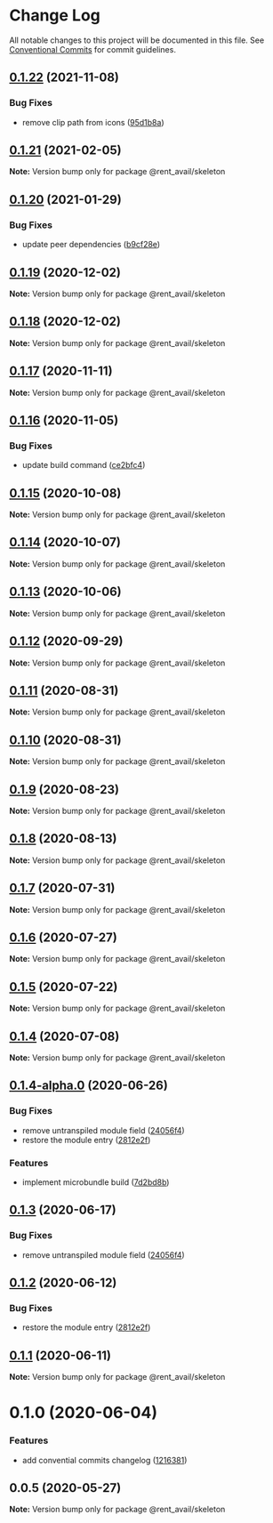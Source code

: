 # Change Log

All notable changes to this project will be documented in this file.
See [Conventional Commits](https://conventionalcommits.org) for commit guidelines.

## [0.1.22](https://github.com/rentalutions/elements/compare/@rent_avail/skeleton@0.1.21...@rent_avail/skeleton@0.1.22) (2021-11-08)


### Bug Fixes

* remove clip path from icons ([95d1b8a](https://github.com/rentalutions/elements/commit/95d1b8a2921de6b19ccd69c0a2be03bb5fd03b69))





## [0.1.21](https://github.com/rentalutions/elements/compare/@rent_avail/skeleton@0.1.20...@rent_avail/skeleton@0.1.21) (2021-02-05)

**Note:** Version bump only for package @rent_avail/skeleton





## [0.1.20](https://github.com/rentalutions/elements/compare/@rent_avail/skeleton@0.1.19...@rent_avail/skeleton@0.1.20) (2021-01-29)


### Bug Fixes

* update peer dependencies ([b9cf28e](https://github.com/rentalutions/elements/commit/b9cf28ea6daf7bcb028775cdcc12f1ac2a45280b))





## [0.1.19](https://github.com/rentalutions/elements/compare/@rent_avail/skeleton@0.1.18...@rent_avail/skeleton@0.1.19) (2020-12-02)

**Note:** Version bump only for package @rent_avail/skeleton





## [0.1.18](https://github.com/rentalutions/elements/compare/@rent_avail/skeleton@0.1.17...@rent_avail/skeleton@0.1.18) (2020-12-02)

**Note:** Version bump only for package @rent_avail/skeleton





## [0.1.17](https://github.com/rentalutions/elements/compare/@rent_avail/skeleton@0.1.16...@rent_avail/skeleton@0.1.17) (2020-11-11)

**Note:** Version bump only for package @rent_avail/skeleton





## [0.1.16](https://github.com/rentalutions/elements/compare/@rent_avail/skeleton@0.1.15...@rent_avail/skeleton@0.1.16) (2020-11-05)


### Bug Fixes

* update build command ([ce2bfc4](https://github.com/rentalutions/elements/commit/ce2bfc47d722b40d87bbad7806b727cc29e9712a))





## [0.1.15](https://github.com/rentalutions/elements/compare/@rent_avail/skeleton@0.1.14...@rent_avail/skeleton@0.1.15) (2020-10-08)

**Note:** Version bump only for package @rent_avail/skeleton





## [0.1.14](https://github.com/rentalutions/elements/compare/@rent_avail/skeleton@0.1.13...@rent_avail/skeleton@0.1.14) (2020-10-07)

**Note:** Version bump only for package @rent_avail/skeleton





## [0.1.13](https://github.com/rentalutions/elements/compare/@rent_avail/skeleton@0.1.12...@rent_avail/skeleton@0.1.13) (2020-10-06)

**Note:** Version bump only for package @rent_avail/skeleton





## [0.1.12](https://github.com/rentalutions/elements/compare/@rent_avail/skeleton@0.1.11...@rent_avail/skeleton@0.1.12) (2020-09-29)

**Note:** Version bump only for package @rent_avail/skeleton





## [0.1.11](https://github.com/rentalutions/elements/compare/@rent_avail/skeleton@0.1.10...@rent_avail/skeleton@0.1.11) (2020-08-31)

**Note:** Version bump only for package @rent_avail/skeleton





## [0.1.10](https://github.com/rentalutions/elements/compare/@rent_avail/skeleton@0.1.9...@rent_avail/skeleton@0.1.10) (2020-08-31)

**Note:** Version bump only for package @rent_avail/skeleton





## [0.1.9](https://github.com/rentalutions/elements/compare/@rent_avail/skeleton@0.1.8...@rent_avail/skeleton@0.1.9) (2020-08-23)

**Note:** Version bump only for package @rent_avail/skeleton





## [0.1.8](https://github.com/rentalutions/elements/compare/@rent_avail/skeleton@0.1.7...@rent_avail/skeleton@0.1.8) (2020-08-13)

**Note:** Version bump only for package @rent_avail/skeleton





## [0.1.7](https://github.com/rentalutions/elements/compare/@rent_avail/skeleton@0.1.6...@rent_avail/skeleton@0.1.7) (2020-07-31)

**Note:** Version bump only for package @rent_avail/skeleton





## [0.1.6](https://github.com/rentalutions/elements/compare/@rent_avail/skeleton@0.1.5...@rent_avail/skeleton@0.1.6) (2020-07-27)

**Note:** Version bump only for package @rent_avail/skeleton





## [0.1.5](https://github.com/rentalutions/elements/compare/@rent_avail/skeleton@0.1.4...@rent_avail/skeleton@0.1.5) (2020-07-22)

**Note:** Version bump only for package @rent_avail/skeleton





## [0.1.4](https://github.com/rentalutions/elements/compare/@rent_avail/skeleton@0.1.4-alpha.0...@rent_avail/skeleton@0.1.4) (2020-07-08)

**Note:** Version bump only for package @rent_avail/skeleton





## [0.1.4-alpha.0](https://github.com/rentalutions/elements/compare/@rent_avail/skeleton@0.1.0...@rent_avail/skeleton@0.1.4-alpha.0) (2020-06-26)


### Bug Fixes

* remove untranspiled module field ([24056f4](https://github.com/rentalutions/elements/commit/24056f4dcc4ab05fc8d0c604a0630d7b3a8aca3c))
* restore the module entry ([2812e2f](https://github.com/rentalutions/elements/commit/2812e2f5d71068ce37a8511d9b8c527b5d63efae))


### Features

* implement microbundle build ([7d2bd8b](https://github.com/rentalutions/elements/commit/7d2bd8b20990211f6d048a3f393d78ac15ce0142))





## [0.1.3](https://github.com/rentalutions/elements/compare/@rent_avail/skeleton@0.1.2...@rent_avail/skeleton@0.1.3) (2020-06-17)


### Bug Fixes

* remove untranspiled module field ([24056f4](https://github.com/rentalutions/elements/commit/24056f4dcc4ab05fc8d0c604a0630d7b3a8aca3c))





## [0.1.2](https://github.com/rentalutions/elements/compare/@rent_avail/skeleton@0.1.1...@rent_avail/skeleton@0.1.2) (2020-06-12)


### Bug Fixes

* restore the module entry ([2812e2f](https://github.com/rentalutions/elements/commit/2812e2f5d71068ce37a8511d9b8c527b5d63efae))





## [0.1.1](https://github.com/rentalutions/elements/compare/@rent_avail/skeleton@0.1.0...@rent_avail/skeleton@0.1.1) (2020-06-11)

**Note:** Version bump only for package @rent_avail/skeleton





# 0.1.0 (2020-06-04)


### Features

* add convential commits changelog ([1216381](https://github.com/rentalutions/elements/commit/1216381d4e1bb8eb8dea4a2293a8bb84662195a9))





## 0.0.5 (2020-05-27)

**Note:** Version bump only for package @rent_avail/skeleton
